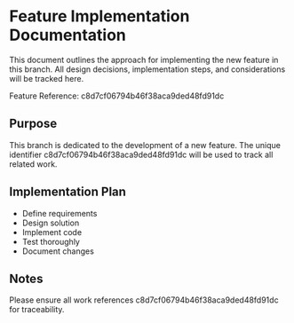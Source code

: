 # Feature Implementation Documentation

This document outlines the approach for implementing the new feature in this branch. All design decisions, implementation steps, and considerations will be tracked here.

Feature Reference: c8d7cf06794b46f38aca9ded48fd91dc

## Purpose
This branch is dedicated to the development of a new feature. The unique identifier c8d7cf06794b46f38aca9ded48fd91dc will be used to track all related work.

## Implementation Plan
- Define requirements
- Design solution
- Implement code
- Test thoroughly
- Document changes

## Notes
Please ensure all work references c8d7cf06794b46f38aca9ded48fd91dc for traceability.
